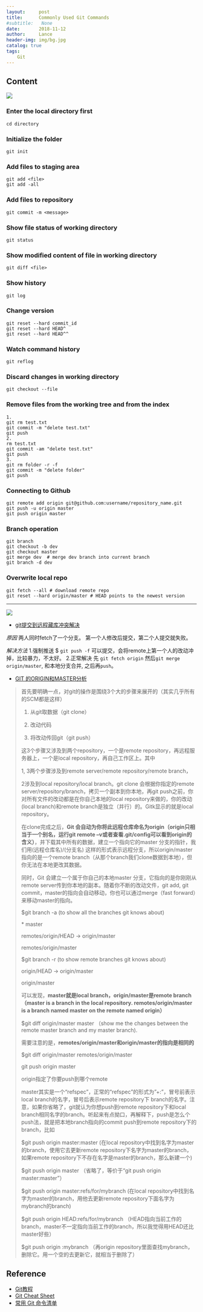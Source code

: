 ```yaml
---
layout:     post
title:      Commonly Used Git Commands
#subtitle:   None
date:       2018-11-12
author:     Lance
header-img: img/bg.jpg
catalog: true
tags:
    Git
---
```


## Content  

![](https://i.loli.net/2018/12/22/5c1de5e71e490.png)

### Enter the local directory first
```shell
cd directory
```
### Initialize the folder
```shell
git init
```
### Add files to staging area
```shell
git add <file>
git add -all
```
### Add files to repository
```shell
git commit -m <message>
```
### Show file status of working directory
```shell
git status
```
### Show modified content of file in working directory
```shell
git diff <file>
```
### Show history
```shell
git log
```
### Change version
```shell
git reset --hard commit_id
git reset --hard HEAD^
git reset --hard HEAD^^
```
### Watch command history
```shell
git reflog
```
### Discard changes in working directory
```shell
git checkout --file
```
### Remove files from the working tree and from the index
```shell
1.
git rm test.txt
git commit -m "delete test.txt"
git push  
2. 
rm test.txt
git commit -am "delete test.txt"
git push  
3.
git rm folder -r -f 
git commit -m "delete folder"
git push  
```
### Connecting to Github
```shell
git remote add origin git@github.com:username/repository_name.git
git push -u origin master
git push origin master
```

### Branch operation
```shell
git branch
git checkout -b dev
git checkout master
git merge dev  # merge dev branch into current branch
git branch -d dev
```
### Overwrite local repo
```shell
git fetch --all # download remote repo
git reset --hard origin/master # HEAD points to the newest version
```

***
![](https://i.loli.net/2019/03/01/5c7887087635e.png)
* [git提交到远程藏库冲突解决](https://blog.csdn.net/gddxz_zhouhao/article/details/53070317)

*原因*
两人同时fetch了一个分支。 第一个人修改后提交，第二个人提交就失败。

*解决方法*
1.强制推送
$ `git push -f` 
可以提交，会将remote上第一个人的改动冲掉，比较暴力，不太好。
2.正常解决
先 `git fetch origin` 然后`git merge origin/master`, 和本地分支合并, 之后再`push`。  

* [GIT 的ORIGIN和MASTER分析](https://www.cnblogs.com/MarkTang/p/5759554.html)  

> 首先要明确一点，对git的操作是围绕3个大的步骤来展开的（其实几乎所有的SCM都是这样）
>
> 1. 从git取数据（git clone）
>
> 2. 改动代码
>
> 3. 将改动传回git（git push）
>
> 这3个步骤又涉及到两个repository，一个是remote repository，再远程服务器上，一个是local repository，再自己工作区上。其中
>
> 1, 3两个步骤涉及到remote server/remote repository/remote branch，
>
> 2涉及到local repository/local branch。git clone 会根据你指定的remote server/repository/branch，拷贝一个副本到你本地，再git push之前，你对所有文件的改动都是在你自己本地的local repository来做的，你的改动(local branch)和remote branch是独立（并行）的。Gitk显示的就是local repository。
>
>  
>
> 在clone完成之后，**Git 会自动为你将此远程仓库命名为origin（origin只相当于一个别名，运行git remote –v或者查看.git/config可以看到origin的含义）**，并下载其中所有的数据，建立一个指向它的master 分支的指针，我们用(远程仓库名)/(分支名) 这样的形式表示远程分支，所以origin/master指向的是一个remote branch（从那个branch我们clone数据到本地），但你无法在本地更改其数据。
>
> 同时，Git 会建立一个属于你自己的本地master 分支，它指向的是你刚刚从remote server传到你本地的副本。随着你不断的改动文件，git add, git commit，master的指向会自动移动，你也可以通过merge（fast forward）来移动master的指向。
>
>  $git branch -a (to show all the branches git knows about)
>
> \* master
>
>   remotes/origin/HEAD -> origin/master
>
>   remotes/origin/master
>
>  
>
> $git branch -r (to show remote branches git knows about)
>
>   origin/HEAD -> origin/master
>
>   origin/master
>
>  
>
> 可以发现，**master就是local branch，origin/master是remote branch（master is a branch in the local repository. remotes/origin/master is a branch named master on the remote named origin）**
>
> $git diff origin/master master （show me the changes between the remote master branch and my master branch).
>
> 需要注意的是，**remotes/origin/master和origin/master的指向是相同的**
>
> $git diff origin/master remotes/origin/master
>
>  
>
> git push origin master
>
> origin指定了你要push到哪个remote
>
> master其实是一个“refspec”，正常的“refspec”的形式为”+<src>:<dst>”，冒号前表示local branch的名字，冒号后表示remote repository下 branch的名字。注意，如果你省略了<dst>，git就认为你想push到remote repository下和local branch相同名字的branch。听起来有点拗口，再解释下，push是怎么个push法，就是把本地branch指向的commit push到remote repository下的branch，比如
>
> $git push origin master:master (在local repository中找到名字为master的branch，使用它去更新remote repository下名字为master的branch，如果remote repository下不存在名字是master的branch，那么新建一个)
>
> $git push origin master （省略了<dst>，等价于“git push origin master:master”）
>
> $git push origin master:refs/for/mybranch (在local repository中找到名字为master的branch，用他去更新remote repository下面名字为mybranch的branch)
>
> $git push origin HEAD:refs/for/mybranch （HEAD指向当前工作的branch，master不一定指向当前工作的branch，所以我觉得用HEAD还比master好些）
>
> $git push origin :mybranch （再origin repository里面查找mybranch，删除它。用一个空的去更新它，就相当于删除了）

## Reference  
- [Git教程](https://www.liaoxuefeng.com/wiki/0013739516305929606dd18361248578c67b8067c8c017b000)  
- [Git Cheat Sheet](http://www.cheat-sheets.org/saved-copy/git-cheat-sheet.pdf)
- [常用 Git 命令清单](http://www.ruanyifeng.com/blog/2015/12/git-cheat-sheet.html)